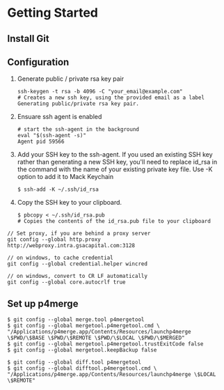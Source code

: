 # Getting Started

## Install Git

## Configuration

1. Generate public / private rsa key pair

   ```
   ssh-keygen -t rsa -b 4096 -C "your_email@example.com"
   # Creates a new ssh key, using the provided email as a label
   Generating public/private rsa key pair.
   ```

2. Ensuare ssh agent is enabled

   ```
   # start the ssh-agent in the background
   eval "$(ssh-agent -s)"
   Agent pid 59566
   ```

3. Add your SSH key to the ssh-agent. If you used an existing SSH key rather than generating a new SSH key, you'll need to replace id_rsa in the command with the name of your existing private key file. Use -K option to add it to Mack Keychain

   ```
   $ ssh-add -K ~/.ssh/id_rsa
   ```

4. Copy the SSH key to your clipboard.

   ```
   $ pbcopy < ~/.ssh/id_rsa.pub
   # Copies the contents of the id_rsa.pub file to your clipboard
   ```


```
// Set proxy, if you are behind a proxy server
git config --global http.proxy http://webproxy.intra.gsacapital.com:3128

// on windows, to cache credential
git config --global credential.helper wincred

// on windows, convert to CR LF automatically
git config --global core.autocrlf true
```

## Set up p4merge

```
$ git config --global merge.tool p4mergetool
$ git config --global mergetool.p4mergetool.cmd \
"/Applications/p4merge.app/Contents/Resources/launchp4merge \$PWD/\$BASE \$PWD/\$REMOTE \$PWD/\$LOCAL \$PWD/\$MERGED"
$ git config --global mergetool.p4mergetool.trustExitCode false
$ git config --global mergetool.keepBackup false

$ git config --global diff.tool p4mergetool
$ git config --global difftool.p4mergetool.cmd \
"/Applications/p4merge.app/Contents/Resources/launchp4merge \$LOCAL \$REMOTE"
```
